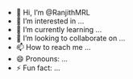 - 👋 Hi, I’m @RanjithMRL
- 👀 I’m interested in ...
- 🌱 I’m currently learning ...
- 💞️ I’m looking to collaborate on ...
- 📫 How to reach me ...
- 😄 Pronouns: ...
- ⚡ Fun fact: ...

<!---
RanjithMRL/RanjithMRL is a ✨ special ✨ repository because its `README.md` (this file) appears on your GitHub profile.
You can click the Preview link to take a look at your changes.
--->
